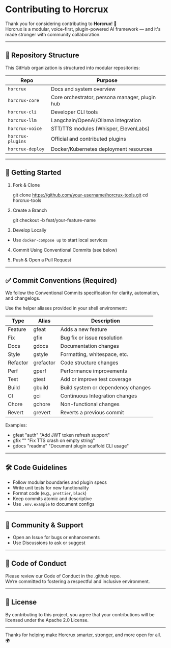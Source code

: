 # Contributing to Horcrux

Thank you for considering contributing to **Horcrux**! 🧠  
Horcrux is a modular, voice-first, plugin-powered AI framework — and it's made stronger with community collaboration.

---

## 📁 Repository Structure

This GitHub organization is structured into modular repositories:

| Repo               | Purpose                                           |
|--------------------|---------------------------------------------------|
| `horcrux`           | Docs and system overview                         |
| `horcrux-core`      | Core orchestrator, persona manager, plugin hub   |
| `horcrux-cli`       | Developer CLI tools                              |
| `horcrux-llm`       | Langchain/OpenAI/Ollama integration              |
| `horcrux-voice`     | STT/TTS modules (Whisper, ElevenLabs)            |
| `horcrux-plugins`   | Official and contributed plugins                 |
| `horcrux-deploy`    | Docker/Kubernetes deployment resources           |

---

## 🚀 Getting Started

1. Fork & Clone

   git clone https://github.com/your-username/horcrux-tools.git
   cd horcrux-tools

2. Create a Branch

   git checkout -b feat/your-feature-name

3. Develop Locally
- Use `docker-compose up` to start local services
<!-- - Or use `horcrux-cli` for plugin testing and system simulation -->

4. Commit Using Conventional Commits (see below)

5. Push & Open a Pull Request

---

## ✅ Commit Conventions (Required)

We follow the Conventional Commits specification for clarity, automation, and changelogs.

Use the helper aliases provided in your shell environment:

| Type      | Alias       | Description                           |
|-----------|-------------|---------------------------------------|
| Feature   | gfeat       | Adds a new feature                    |
| Fix       | gfix        | Bug fix or issue resolution           |
| Docs      | gdocs       | Documentation changes                 |
| Style     | gstyle      | Formatting, whitespace, etc.          |
| Refactor  | grefactor   | Code structure changes                |
| Perf      | gperf       | Performance improvements              |
| Test      | gtest       | Add or improve test coverage          |
| Build     | gbuild      | Build system or dependency changes    |
| CI        | gci         | Continuous Integration changes        |
| Chore     | gchore      | Non-functional changes                |
| Revert    | grevert     | Reverts a previous commit             |

Examples:

- gfeat "auth" "Add JWT token refresh support"
- gfix "" "Fix TTS crash on empty string"
- gdocs "readme" "Document plugin scaffold CLI usage"


---

<!-- ## 🧩 Plugin Contributions

Want to build your own AI skill or capability?

   horcrux plugin create my-skill

Then test it:

   horcrux plugin test ./my-skill

Each plugin should include:
- A `plugin.yaml` manifest
- A `README.md`
- Optional `config.schema.json` if it supports UI
- Tests or usage examples

Submit a PR to `horcrux-plugins` and the core team will review and onboard it!

--- -->

## 🛠 Code Guidelines

- Follow modular boundaries and plugin specs
- Write unit tests for new functionality
- Format code (e.g., `prettier`, `black`)
- Keep commits atomic and descriptive
- Use `.env.example` to document configs

---

<!-- ## 🧪 Local Development

You can run Horcrux services via Docker:

   docker-compose up

Or launch specific plugins/tools using:

   horcrux plugin run ./plugins/my-skill

Each service repo may include `README.md` with runtime or build instructions.

--- -->

## 💬 Community & Support

- Open an Issue for bugs or enhancements
- Use Discussions to ask or suggest

---

## 🙏 Code of Conduct

Please review our Code of Conduct in the .github repo.  
We’re committed to fostering a respectful and inclusive environment.

---

## 📜 License

By contributing to this project, you agree that your contributions will be licensed under the Apache 2.0 License.

---

Thanks for helping make Horcrux smarter, stronger, and more open for all. 🌍
